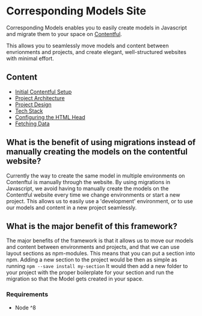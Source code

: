 # Corresponding Models Site

Corresponding Models enables you to easily create models in Javascript and
migrate them to your space on [Contentful](https://www.contentful.com/).

This allows you to seamlessly move models and content between envrionments and
projects, and create elegant, well-structured websites with minimal effort.

## Content

- [Initial Contentful Setup](./docs/setup.md)
- [Project Architecture](./docs/architecture.md)
- [Project Design](./docs/design.md)
- [Tech Stack](./docs/tech-stack.md)
- [Configuring the HTML Head](./docs/configure-html-head.md)
- [Fetching Data](./docs/fetching-data.md)

## What is the benefit of using migrations instead of manually creating the models on the contentful website?
Currently the way to create the same model in multiple environments on
Contenftul is manually through the website. By using migrations in Javascript,
we avoid having to manually create the models on the Contentful website every
time we change environments or start a new project. This allows us to easily use
a 'development' environment, or to use our models and content in a new project
seamlessly.

## What is the major benefit of this framework?
The major benefits of the framework is that it allows us to move our models and
content between environments and projects, and that we can use layout sections
as npm-modules. This means that you can put a section into npm. Adding a new
section to the project would be then as simple as running `npm --save install
my-section` It would then add a new folder to your project with the proper
boilerplate for your section and run the migration so that the Model gets
created in your space.

### Requirements

- Node ^8
